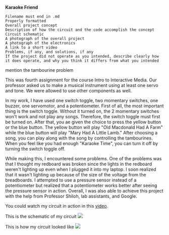 **Karaoke Friend**


    Filename must end in .md
    Properly formatted
    Overall project concept
    Description of how the circuit and the code accomplish the concept
    Circuit schematic
    A photograph of the overall project
    A photograph of the electronics
    A link to a short video
    Problems, if any, and solutions, if any
    If the project did not operate as you intended, describe clearly how it does operate, and why you think it differs from what you intended

mention the tambourine problem

This was fourth assignment for the course Intro to Interactive Media.
Our professor asked us to make a musical instrument using at least one servo and tone. 
We were allowed to use other components as well.

In my work, I have used one switch toggle, two momentary switches, one buzzer, one servomotor, and a potentiometer.
First of all, the most important thing is the switch toggle. Without it turned on, the 2 momentary switches won't work
and not play any songs. Therefore, the switch toggle must first be turned on. After that, you ae given the choice to 
press the yellow button or the blue button. The yellow button will play "Old Macdonald Had A Farm" while the blue button 
will play "Mary Had A Little Lamb." After choosing a song, you can play along with the song by controlling the tambourines.
When you feel like you had enough "Karaoke Time", you can turn it off by turning the switch toggle off.

While making this, I encountered some problems. One of the problems was that I thought my redboard was broken 
since the lights in the redboard weren't lighting up even when I plugged it into my laptop. 
I soon realized that it wasn't lighting up because of the size of the voltage from the breadboards. 
I attempted to use a pressure sensor instead of a potentiometer but realized that a potentiometer works better 
after seeing the pressure sensor in action. Overall, I was also able to achieve this project with the help 
from Professor Shiloh, lab assistants, and Google.

You could watch my circuit in action in this [video](https://youtu.be/7H3kJTmmnRE).

This is the schematic of my circuit
![](https://i.imgur.com/wWPkn4D.png)

This is how my circuit looked like
![](https://i.imgur.com/oTGdw7h.png)

